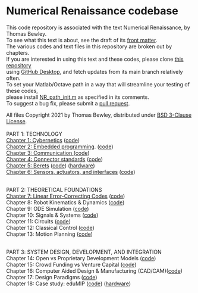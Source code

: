 # Numerical Renaissance codebase
This code repository is associated with the text Numerical Renaissance, by Thomas Bewley.<BR>
To see what this text is about, see the draft of its <a href="http://robotics.ucsd.edu/NR/NR_chap00.pdf">front matter</a>.<BR>
The various codes and text files in this repository are broken out by chapters.<BR>
If you are interested in using this text and these codes, please clone <a href="https://github.com/tbewley/NR">this repository</a><BR>
using <a href="https://desktop.github.com/">GitHub Desktop</a>, and fetch updates from its main branch relatively often.<BR>
To set your Matlab/Octave path in a way that will streamline your testing of these codes,<BR>
please install <a href="https://github.com/tbewley/NR/blob/main/NR_path_init.m">NR_path_init.m</a> as specified in its comments.<BR>
To suggest a bug fix, please submit a <a href="https://docs.github.com/en/github/collaborating-with-issues-and-pull-requests/about-pull-requests">pull request</a>.
  
All files Copyright 2021 by Thomas Bewley, distributed under <a href="https://github.com/tbewley/NR/blob/main/LICENSE">BSD 3-Clause License</a>.<BR><BR>
PART 1: TECHNOLOGY<BR>
<a href="http://robotics.ucsd.edu/RR/RR_chap01.pdf">Chapter 1: Cybernetics</a>                         (<a href="https://github.com/tbewley/RR/tree/main/chap01">code</a>)<BR>
<a href="http://robotics.ucsd.edu/RR/RR_chap02.pdf">Chapter 2: Embedded programming</a>.               (<a href="https://github.com/tbewley/RR/tree/main/chap02">code</a>)<BR>
<a href="http://robotics.ucsd.edu/RR/RR_chap03.pdf">Chapter 3: Communication </a>                      (<a href="https://github.com/tbewley/RR/tree/main/chap03">code</a>)<BR>
<a href="http://robotics.ucsd.edu/RR/RR_chap04.pdf">Chapter 4: Connector standards</a>                 (<a href="https://github.com/tbewley/RR/tree/main/chap04">code</a>)<BR>
<a href="http://robotics.ucsd.edu/RR/RR_chap05.pdf">Chapter 5: Berets</a>                              (<a href="https://github.com/tbewley/RR/tree/main/chap05">code</a>) (<a href="http://robotics.ucsd.edu/Berets">hardware</a>)<BR>
<a href="http://robotics.ucsd.edu/RR/RR_chap06.pdf">Chapter 6: Sensors, actuators, and interfaces</a>  (<a href="https://github.com/tbewley/RR/tree/main/chap06">code</a>)<BR><BR>

PART 2: THEORETICAL FOUNDATIONS<BR>
<a href="http://robotics.ucsd.edu/RR/RR_chap07.pdf">Chapter 7: Linear Error-Correcting Codes</a>       (<a href="https://github.com/tbewley/RR/tree/main/chap07">code</a>)<BR>
Chapter 8: Robot Kinematics & Dynamics</a>   (<a href="https://github.com/tbewley/RR/tree/main/chap08">code</a>)<BR>
Chapter 9: ODE Simulation</a>                (<a href="https://github.com/tbewley/RR/tree/main/chap09">code</a>)<BR>
Chapter 10: Signals & Systems</a>            (<a href="https://github.com/tbewley/RR/tree/main/chap10">code</a>)<BR>
Chapter 11: Circuits</a>                     (<a href="https://github.com/tbewley/RR/tree/main/chap11">code</a>)<BR>
Chapter 12: Classical Control</a>            (<a href="https://github.com/tbewley/RR/tree/main/chap12">code</a>)<BR>
Chapter 13: Motion Planning</a>              (<a href="https://github.com/tbewley/RR/tree/main/chap13">code</a>)<BR><BR>

PART 3: SYSTEM DESIGN, DEVELOPMENT, AND INTEGRATION<BR>
Chapter 14: Open vs Proprietary Development Models</a>         (<a href="https://github.com/tbewley/RR/tree/main/chap14">code</a>)<BR>
Chapter 15: Crowd Funding vs Venture Capital</a>               (<a href="https://github.com/tbewley/RR/tree/main/chap15">code</a>)<BR>
Chapter 16: Computer Aided Design & Manufacturing (CAD/CAM)</a>(<a href="https://github.com/tbewley/RR/tree/main/chap16">code</a>)<BR>
Chapter 17: Design Paradigms</a>                               (<a href="https://github.com/tbewley/RR/tree/main/chap17">code</a>)<BR>
Chapter 18: Case study: eduMIP</a>                             (<a href="https://github.com/tbewley/RR/tree/main/chap18">code</a>)  (<a href="http://robotics.ucsd.edu/eduMIP">hardware</a>)<BR>
